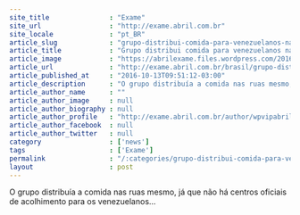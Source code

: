 ```yaml
---
site_title               : "Exame"
site_url                 : "http://exame.abril.com.br"
site_locale              : "pt_BR"
article_slug             : "grupo-distribui-comida-para-venezuelanos-nas-ruas-de-roraima"
article_title            : "Grupo distribui comida para venezuelanos nas ruas de Roraima"
article_image            : "https://abrilexame.files.wordpress.com/2016/10/size_960_16_9_venezuelanos-fazem-fila-para-comprar-o-basico-de-alimentos-durante-a-crise-de-abastecimento1.jpg?quality=70&strip=all&w=960"
article_url              : "http://exame.abril.com.br/brasil/grupo-distribui-comida-para-venezuelanos-nas-ruas-de-roraima/"
article_published_at     : "2016-10-13T09:51:12-03:00"
article_description      : "O grupo distribuía a comida nas ruas mesmo, já que não há centros oficiais de acolhimento para os venezuelanos..."
article_author_name      : ""
article_author_image     : null
article_author_biography : null
article_author_profile   : "http://exame.abril.com.br/author/wpvipabril/"
article_author_facebook  : null
article_author_twitter   : null
category                 : ['news']
tags                     : ['Exame']
permalink                : "/:categories/grupo-distribui-comida-para-venezuelanos-nas-ruas-de-roraima/"
layout                   : post
---
```


O grupo distribuía a comida nas ruas mesmo, já que não há centros oficiais de acolhimento para os venezuelanos...
